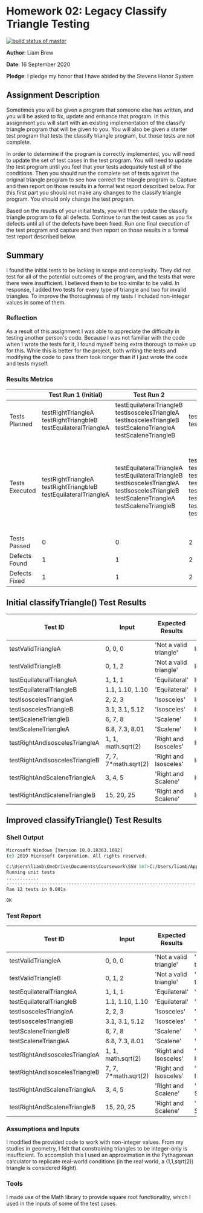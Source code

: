 # Homework 02: Legacy Classify Triangle Testing

[![build status of master](https://travis-ci.org/Liam-Brew/Triangle567.svg?branch=master)](https://travis-ci.org/Liam-Brew/Triangle567)

**Author**: Liam Brew

**Date**: 16 September 2020

**Pledge**: I pledge my honor that I have abided by the Stevens Honor System

## Assignment Description

Sometimes you will be given a program that someone else has written, and you will be asked to fix, update and enhance that program. In this assignment you will start with an existing implementation of the classify triangle program that will be given to you. You will also be given a starter test program that tests the classify triangle program, but those tests are not complete.

In order to determine if the program is correctly implemented, you will need to update the set of test cases in the test program. You will need to update the test program until you feel that your tests adequately test all of the conditions. Then you should run the complete set of tests against the original triangle program to see how correct the triangle program is. Capture and then report on those results in a formal test report described below. For this first part you should not make any changes to the classify triangle program. You should only change the test program.

Based on the results of your initial tests, you will then update the classify triangle program to fix all defects. Continue to run the test cases as you fix defects until all of the defects have been fixed. Run one final execution of the test program and capture and then report on those results in a formal test report described below.

## Summary

I found the initial tests to be lacking in scope and complexity. They did not test for all of the potential outcomes of the program, and the tests that were there were insufficient. I believed them to be too similar to be valid. In response, I added two tests for every type of triangle and two for invalid triangles. To improve the thoroughness of my tests I included non-integer values in some of them.

### Reflection

As a result of this assignment I was able to appreciate the difficulty in testing another person's code. Because I was not familiar with the code when I wrote the tests for it, I found myself being extra thorough to make up for this. While this is better for the project, both writing the tests and modifying the code to pass them took longer than if I just wrote the code and tests myself.

### Results Metrics

|                | Test Run 1 (Initial)                                            | Test Run 2                                                                                                                                | Test Run 3                                                                                                                                                                      | Test Run 4 (Improved)                                                                                                                                                                                                                                                                                   |
| -------------- | --------------------------------------------------------------- | ----------------------------------------------------------------------------------------------------------------------------------------- | ------------------------------------------------------------------------------------------------------------------------------------------------------------------------------- | ------------------------------------------------------------------------------------------------------------------------------------------------------------------------------------------------------------------------------------------------------------------------------------------------------- |
| Tests Planned  | testRightTriangleA testRightTriangbleB testEquilateralTriangleA | testEquilateralTriangleB testIsoscelesTriangleA testIsoscelesTriangleB testScaleneTriangleA testScaleneTriangleB                          | testValidTriangleA testValidTriangleB                                                                                                                                           | testRightAndIsoscelesTriangleA testRightAndIsoscelesTriangleB testRightAndScaleneTriangleA testRightAndScaleneTriangleB                                                                                                                                                                                 |
| Tests Executed | testRightTriangleA testRightTriangbleB testEquilateralTriangleA | testEquilateralTriangleA testEquilateralTriangleB testIsoscelesTriangleA testIsoscelesTriangleB testScaleneTriangleA testScaleneTriangleB | testValidTriangleA testValidTriangleB testEquilateralTriangleA testEquilateralTriangleB testIsoscelesTriangleA testIsoscelesTriangleB testScaleneTriangleA testScaleneTriangleB | testRightAndIsoscelesTriangleA testRightAndIsoscelesTriangleB testRightAndScaleneTriangleA testRightAndScaleneTriangleB testValidTriangleA testValidTriangleB testEquilateralTriangleA testEquilateralTriangleB testIsoscelesTriangleA testIsoscelesTriangleB testScaleneTriangleA testScaleneTriangleB |
| Tests Passed   | 0                                                               | 0                                                                                                                                         | 2                                                                                                                                                                               | 12                                                                                                                                                                                                                                                                                                      |
| Defects Found  | 1                                                               | 1                                                                                                                                         | 2                                                                                                                                                                               | 2                                                                                                                                                                                                                                                                                                       |
| Defects Fixed  | 1                                                               | 1                                                                                                                                         | 2                                                                                                                                                                               | 2                                                                                                                                                                                                                                                                                                       |

## Initial classifyTriangle() Test Results

| Test ID                        | Input                 | Expected Results       | Actual Result | Pass or Fail |
| ------------------------------ | --------------------- | ---------------------- | ------------- | ------------ |
| testValidTriangleA             | 0, 0, 0               | 'Not a valid triangle' | InvalidInput  | Fail         |
| testValidTriangleB             | 0, 1, 2               | 'Not a valid triangle' | InvalidInput  | Fail         |
| testEquilateralTriangleA       | 1, 1, 1               | 'Equilateral'          | InvalidInput  | Fail         |
| testEquilateralTriangleB       | 1.1, 1.10, 1.10       | 'Equilateral'          | InvalidInput  | Fail         |
| testIsoscelesTriangleA         | 2, 2, 3               | 'Isosceles'            | InvalidInput  | Fail         |
| testIsoscelesTriangleB         | 3.1, 3.1, 5.12        | 'Isosceles'            | InvalidInput  | Fail         |
| testScaleneTriangleB           | 6, 7, 8               | 'Scalene'              | InvalidInput  | Fail         |
| testScaleneTriangleA           | 6.8, 7.3, 8.01        | 'Scalene'              | InvalidInput  | Fail         |
| testRightAndIsoscelesTriangleA | 1, 1, math.sqrt(2)    | 'Right and Isosceles'  | InvalidInput  | Fail         |
| testRightAndIsoscelesTriangleB | 7, 7, 7\*math.sqrt(2) | 'Right and Isosceles'  | InvalidInput  | Fail         |
| testRightAndScaleneTriangleA   | 3, 4, 5               | 'Right and Scalene'    | InvalidInput  | Fail         |
| testRightAndScaleneTriangleB   | 15, 20, 25            | 'Right and Scalene'    | InvalidInput  | Fail         |

## Improved classifyTriangle() Test Results

### Shell Output

```sh
Microsoft Windows [Version 10.0.18363.1082]
(c) 2019 Microsoft Corporation. All rights reserved.

C:\Users\liamb\OneDrive\Documents\Coursework\SSW 567>C:/Users/liamb/AppData/Local/Programs/Python/Python38-32/python.exe "c:/Users/liamb/OneDrive/Documents/Coursework/SSW 567/Homework/02/TestTriangle.py"
Running unit tests
............
----------------------------------------------------------------------
Ran 12 tests in 0.001s

OK
```

### Test Report

| Test ID                        | Input                 | Expected Results       | Actual Result          | Pass or Fail |
| ------------------------------ | --------------------- | ---------------------- | ---------------------- | ------------ |
| testValidTriangleA             | 0, 0, 0               | 'Not a valid triangle' | 'Not a valid triangle' | Pass         |
| testValidTriangleB             | 0, 1, 2               | 'Not a valid triangle' | 'Not a valid triangle' | Pass         |
| testEquilateralTriangleA       | 1, 1, 1               | 'Equilateral'          | 'Equilateral'          | Pass         |
| testEquilateralTriangleB       | 1.1, 1.10, 1.10       | 'Equilateral'          | 'Equilateral'          | Pass         |
| testIsoscelesTriangleA         | 2, 2, 3               | 'Isosceles'            | 'Isosceles'            | Pass         |
| testIsoscelesTriangleB         | 3.1, 3.1, 5.12        | 'Isosceles'            | 'Isosceles'            | Pass         |
| testScaleneTriangleB           | 6, 7, 8               | 'Scalene'              | 'Scalene'              | Pass         |
| testScaleneTriangleA           | 6.8, 7.3, 8.01        | 'Scalene'              | 'Scalene'              | Pass         |
| testRightAndIsoscelesTriangleA | 1, 1, math.sqrt(2)    | 'Right and Isosceles'  | 'Right and Isosceles'  | Pass         |
| testRightAndIsoscelesTriangleB | 7, 7, 7\*math.sqrt(2) | 'Right and Isosceles'  | 'Right and Isosceles'  | Pass         |
| testRightAndScaleneTriangleA   | 3, 4, 5               | 'Right and Scalene'    | 'Right and Scalene'    | Pass         |
| testRightAndScaleneTriangleB   | 15, 20, 25            | 'Right and Scalene'    | 'Right and Scalene'    | Pass         |

### Assumptions and Inputs

I modified the provided code to work with non-integer values. From my studies in geometry, I felt that constraining triangles to be integer-only is insufficient. To accomplish this I used an approximation in the Pythagorean calculator to replicate real-world conditions (in the real world, a (1,1,sqrt(2)) triangle is considered Right).

### Tools

I made use of the Math library to provide square root functionality, which I used in the inputs of some of the test cases.
